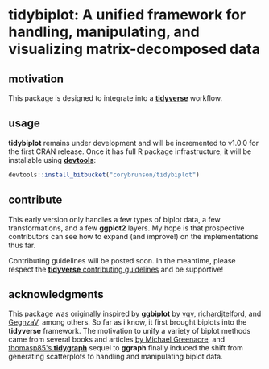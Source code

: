 # **tidybiplot**: A unified framework for handling, manipulating, and visualizing matrix-decomposed data

## motivation

This package is designed to integrate into a [**tidyverse**](https://github.com/tidyverse/tidyverse) workflow.

## usage

**tidybiplot** remains under development and will be incremented to v1.0.0 for the first CRAN release. Once it has full R package infrastructure, it will be installable using [**devtools**](https://github.com/r-lib/devtools):

```r
devtools::install_bitbucket("corybrunson/tidybiplot")
```

## contribute

This early version only handles a few types of biplot data, a few transformations, and a few **ggplot2** layers. My hope is that prospective contributors can see how to expand (and improve!) on the implementations thus far.

Contributing guidelines will be posted soon. In the meantime, please respect the [**tidyverse** contributing guidelines](https://www.tidyverse.org/articles/2017/08/contributing/) and be supportive!

## acknowledgments

This package was originally inspired by **ggbiplot** by [vqv](https://github.com/vqv/ggbiplot), [richardjtelford](https://github.com/richardjtelford/ggbiplot), and [GegnzaV](https://github.com/GegznaV/ggbiplot), among others. So far as i know, it first brought biplots into the **tidyverse** framework. The motivation to unify a variety of biplot methods came from several books and articles [by Michael Greenacre](https://www.barcelonagse.eu/research/publications/all?author=Michael%20Greenacre), and [thomasp85's **tidygraph**](https://github.com/thomasp85/tidygraph) sequel to **ggraph** finally induced the shift from generating scatterplots to handling and manipulating biplot data.
